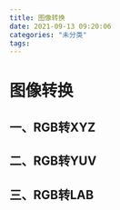 ```yaml
---
title: 图像转换
date: 2021-09-13 09:20:06
categories: "未分类"
tags:
---
```


# 图像转换


## 一、RGB转XYZ

## 二、RGB转YUV

## 三、RGB转LAB
